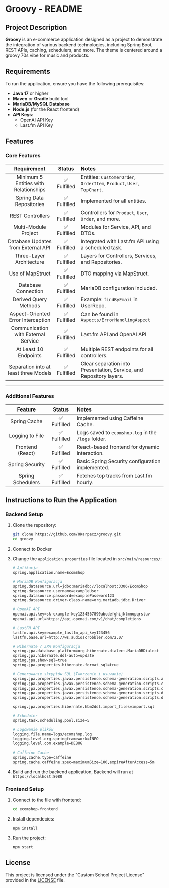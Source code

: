 # Groovy - README

## Project Description
**Groovy** is an e-commerce application designed as a project to demonstrate the integration of various backend technologies, including Spring Boot, REST APIs, caching, schedulers, and more. The theme is centered around a groovy 70s vibe for music and products.

## Requirements
To run the application, ensure you have the following prerequisites:

- **Java 17** or higher
- **Maven** or **Gradle** build tool
- **MariaDB/MySQL Database**
- **Node.js** (for the React frontend)
- **API Keys**:
  - OpenAI API Key
  - Last.fm API Key

## Features
### Core Features

| Requirement                              | Status          | Notes                                                                   |
|:----------------------------------------:|:---------------:|:------------------------------------------------------------------------|
| Minimum 5 Entities with Relationships    | ✅ Fulfilled     | Entities: `CustomerOrder`, `OrderItem`, `Product`, `User`, `TopChart`. |
| Spring Data Repositories                 | ✅ Fulfilled     | Implemented for all entities.                                          |
| REST Controllers                         | ✅ Fulfilled     | Controllers for `Product`, `User`, `Order`, and more.                  |
| Multi-Module Project                     | ✅ Fulfilled     | Modules for Service, API, and DTOs.                                    |
| Database Updates from External API       | ✅ Fulfilled     | Integrated with Last.fm API using a scheduled task.                    |
| Three-Layer Architecture                 | ✅ Fulfilled     | Layers for Controllers, Services, and Repositories.                    |
| Use of MapStruct                         | ✅ Fulfilled     | DTO mapping via MapStruct.                                             |
| Database Connection                      | ✅ Fulfilled     | MariaDB configuration included.                                        |
| Derived Query Methods                    | ✅ Fulfilled     | Example: `findByEmail` in UserRepo.                                    |
| Aspect-Oriented Error Interception       | ✅ Fulfilled     | Can be found in `Aspects/ErrorHandlingAspect`                          |
| Communication with External Service      | ✅ Fulfilled     | Last.fm API and OpenAI API                                             |
| At Least 10 Endpoints                    | ✅ Fulfilled     | Multiple REST endpoints for all controllers.                           |
| Separation into at least three Models    | ✅ Fulfilled     | Clear separation into Presentation, Service, and Repository layers.    |

---

### Additional Features

| Feature                                  | Status          | Notes                                                                  |
|:----------------------------------------:|:---------------:|:------------------------------------------------------------------------|
| Spring Cache                             | ✅ Fulfilled     | Implemented using Caffeine Cache.                                      |
| Logging to File                          | ✅ Fulfilled     | Logs saved to `ecomshop.log` in the `/logs` folder.                    |
| Frontend (React)                         | ✅ Fulfilled     | React-based frontend for dynamic interaction.                          |
| Spring Security                          | ✅ Fulfilled     | Basic Spring Security configuration implemented.                       |
| Spring Schedulers                        | ✅ Fulfilled     | Fetches top tracks from Last.fm hourly.                                |

## Instructions to Run the Application

### Backend Setup

1. Clone the repository:
   ```bash
   git clone https://github.com/OKarpacz/groovy.git
   cd groovy
   ```
2. Connect to Docker  

3. Change the `application.properties` file located in `src/main/resources/`:
   ```bash
   # Aplikacja
   spring.application.name=EcomShop

   # MariaDB Konfiguracja
   spring.datasource.url=jdbc:mariadb://localhost:3306/EcomShop
   spring.datasource.username=exampleUser
   spring.datasource.password=examplePassword123
   spring.datasource.driver-class-name=org.mariadb.jdbc.Driver

   # OpenAI API
   openai.api.key=sk-example-key1234567890abcdefghijklmnopqrstuv
   openai.api.url=https://api.openai.com/v1/chat/completions

   # LastFM API
   lastfm.api.key=example_lastfm_api_key123456
   lastfm.base.url=http://ws.audioscrobbler.com/2.0/

   # Hibernate / JPA Konfiguracja
   spring.jpa.database-platform=org.hibernate.dialect.MariaDBDialect
   spring.jpa.hibernate.ddl-auto=update
   spring.jpa.show-sql=true
   spring.jpa.properties.hibernate.format_sql=true

   # Generowanie skryptów SQL (Tworzenie i usuwanie)
   spring.jpa.properties.javax.persistence.schema-generation.scripts.action=create-drop
   spring.jpa.properties.javax.persistence.schema-generation.scripts.create-target=create.sql
   spring.jpa.properties.javax.persistence.schema-generation.scripts.create-source=metadata
   spring.jpa.properties.javax.persistence.schema-generation.scripts.drop-target=drop.sql
   spring.jpa.properties.javax.persistence.schema-generation.scripts.drop-source=metadata

   spring.jpa.properties.hibernate.hbm2ddl.import_files=import.sql

   # Scheduler
   spring.task.scheduling.pool.size=5

   # Logowanie plików
   logging.file.name=logs/ecomshop.log
   logging.level.org.springframework=INFO
   logging.level.com.example=DEBUG

   # Caffeine Cache
   spring.cache.type=caffeine
   spring.cache.caffeine.spec=maximumSize=100,expireAfterAccess=5m
   ```

5. Build and run the backend application, Backend will run at `https://localhost:8080`
   
### Frontend Setup
1. Connect to the file with frontend:
   ```bash
   cd ecomshop-frontend
   ```

2. Install dependecies:
   ```bash
   npm install
   ```

3. Run the project:
   ```bash
   npm start
   ```

## License
This project is licensed under the "Custom School Project License" provided in the [LICENSE](./LICENSE) file.








